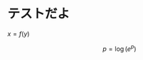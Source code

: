 <script async src="https://cdnjs.cloudflare.com/ajax/libs/mathjax/2.7.6/MathJax.js?config=TeX-AMS_CHTML"></script>
# テストだよ
$x = f(y)$

$$
p = \log(e^p)
$$